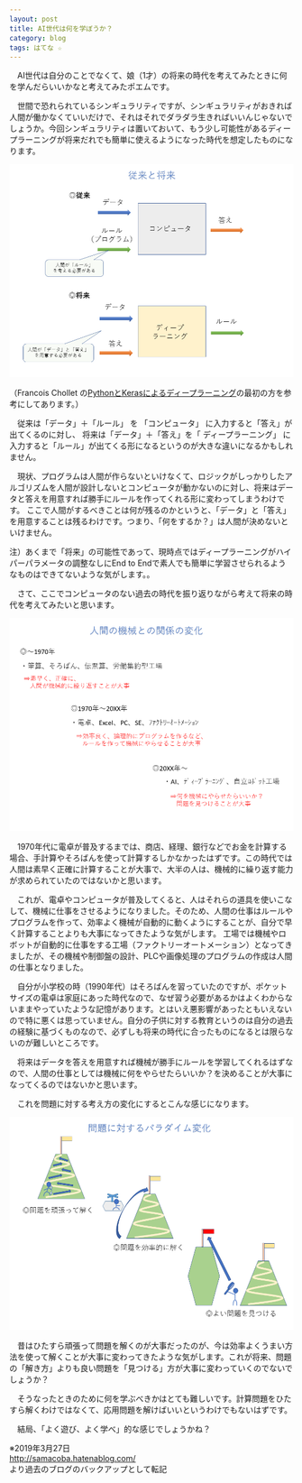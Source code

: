 ```yaml
---
layout: post
title: AI世代は何を学ぼうか？
category: blog
tags: はてな ☆
---
```


　AI世代は自分のことでなくて、娘（1才）の将来の時代を考えてみたときに何を学んだらいいかなと考えてみたポエムです。

　世間で恐れられているシンギュラリティですが、シンギュラリティがおきれば人間が働かなくていいだけで、それはそれでダラダラ生きればいいんじゃないでしょうか。今回シンギュラリティは置いておいて、もう少し可能性があるディープラーニングが将来だれでも簡単に使えるようになった時代を想定したものになります。

![imgae](/images/20180718091105.png)

（Francois Chollet の[PythonとKerasによるディープラーニング](https://www.amazon.co.jp//dp/4839964262/)の最初の方を参考にしてあります。）

　従来は「データ」＋「ルール」 を 「コンピュータ」 に入力すると「答え」が出てくるのに対し、
将来は「データ」＋「答え」を「 ディープラーニング」 に入力すると「ルール」が出てくる形になるというのが大きな違いになるかもしれません。

　現状、プログラムは人間が作らないといけなくて、ロジックがしっかりしたアルゴリズムを人間が設計しないとコンピュータが動かないのに対し、将来はデータと答えを用意すれば勝手にルールを作ってくれる形に変わってしまうわけです。
ここで人間がするべきことは何が残るのかというと、「データ」と「答え」を用意することは残るわけです。つまり、「何をするか？」は人間が決めないといけません。

注）あくまで「将来」の可能性であって、現時点ではディープラーニングがハイパーパラメータの調整なしにEnd to Endで素人でも簡単に学習させられるようなものはできてないような気がします。。
  
  
  
　さて、ここでコンピュータのない過去の時代を振り返りながら考えて将来の時代を考えてみたいと思います。

![imgae](/images/20180718091111.png)

　1970年代に電卓が普及するまでは、商店、経理、銀行などでお金を計算する場合、手計算やそろばんを使って計算するしかなかったはずです。この時代では人間は素早く正確に計算することが大事で、大半の人は、機械的に繰り返す能力が求められていたのではないかと思います。

　これが、電卓やコンピュータが普及してくると、人はそれらの道具を使いこなして、機械に仕事をさせるようになりました。そのため、人間の仕事はルールやプログラムを作って、効率よく機械が自動的に動くようにすることが、自分で早く計算することよりも大事になってきたような気がします。
工場では機械やロボットが自動的に仕事をする工場（ファクトリーオートメーション）となってきましたが、その機械や制御盤の設計、PLCや画像処理のプログラムの作成は人間の仕事となりました。

　自分が小学校の時（1990年代）はそろばんを習っていたのですが、ポケットサイズの電卓は家庭にあった時代なので、なぜ習う必要があるかはよくわからないままやっていたような記憶があります。とはいえ悪影響があったともいえないので特に悪くは思っていません。自分の子供に対する教育というのは自分の過去の経験に基づくものなので、必ずしも将来の時代に合ったものになるとは限らないのが難しいところです。

　将来はデータを答えを用意すれば機械が勝手にルールを学習してくれるはずなので、人間の仕事としては機械に何をやらせたらいいか？を決めることが大事になってくるのではないかと思います。

　これを問題に対する考え方の変化にするとこんな感じになります。

![imgae](/images/20180718091114.png)

　昔はひたすら頑張って問題を解くのが大事だったのが、今は効率よくうまい方法を使って解くことが大事に変わってきたような気がします。これが将来、問題の「解き方」よりも良い問題を「見つける」方が大事に変わっていくのでないでしょうか？

　そうなったときのために何を学ぶべきかはとても難しいです。計算問題をひたすら解くわけではなくて、応用問題を解けばいいというわけでもないはずです。

　結局、「よく遊び、よく学べ」的な感じでしょうかね？

※2019年3月27日  
http://samacoba.hatenablog.com/  
より過去のブログのバックアップとして転記